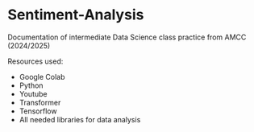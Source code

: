 # Sentiment-Analysis
Documentation of intermediate Data Science class practice from AMCC (2024/2025)

Resources used:
- Google Colab 
- Python
- Youtube
- Transformer
- Tensorflow
- All needed libraries for data analysis
